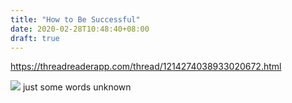 ```yaml
---
title: "How to Be Successful"
date: 2020-02-28T10:48:40+08:00
draft: true
---
```


https://threadreaderapp.com/thread/1214274038933020672.html

![](https://pbs.twimg.com/media/ERSecRGXkAEyqUA.jpg) just some words unknown
